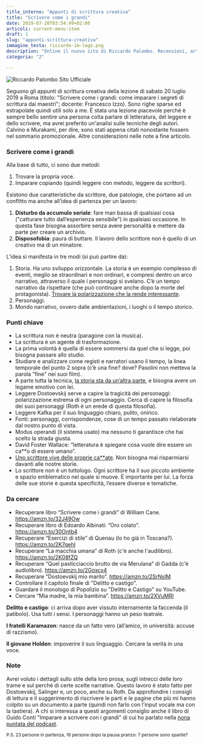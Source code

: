 ```yaml
---
title_interno: "Appunti di scrittura creativa"
title: "Scrivere come i grandi"
date: 2019-07-20T03:54:49+02:00
articoli: current-menu-item
draft: 1
slug: "appunti-scrittura-creativa"
immagine_testa: riccardo-im-logo.png
description: "Online il nuovo sito di Riccardo Palombo. Recensioni, articoli e le puntate del podcast Il Mordente."
categoria: "2"

---
```


![Riccardo Palombo Sito Ufficiale](../../img/articoli/riccardo-palombo-lancio-wide.png "Riccardo Palombo Sito Ufficiale")

Seguono gli appunti di scrittura creativa della lezione di sabato 20 luglio 2019 a Roma (titolo: "Scrivere come i grandi: come imparare i segreti di scrittura dai maestri"; docente: Francesco Izzo). Sono righe sparse ed estrapolate quindi utili solo a me. È stata una lezione piacevole perché è sempre bello sentire una persona colta parlare di letteratura, del leggere e dello scrivere, ma avrei preferito un'analisi sulle tecniche degli autori. Calvino e Murakami, per dire, sono stati appena citati nonostante fossero nel sommario promozionale. Altre considerazioni nelle note a fine articolo.

### Scrivere come i grandi

Alla base di tutto, ci sono due metodi:

1.  Trovare la propria voce.
2.  Imparare copiando (quindi leggere con metodo, leggere da scrittori).

Esistono due caratteristiche da scrittore, due patologie, che portano ad un conflitto ma anche all’idea di partenza per un lavoro:

1.  **Disturbo da accumulo seriale**: fare man bassa di qualsiasi cosa ("catturare tutto dall’esperienza sensibile") in qualsiasi occasione. In questa fase bisogna assorbire senza avere personalità e mettere da parte per creare un archivio.
2.  **Disposofobia**: paura di buttare. Il lavoro dello scrittore non è quello di un creativo ma di un minatore.

L’idea si manifesta in tre modi (si può partire da):

1.  Storia. Ha uno sviluppo orizzontale. La storia è un esempio complesso di eventi, meglio se straordinari e non ordinari, e compresi dentro un arco narrativo, attraverso il quale i personaggi si svelano. C’è un tempo narrativo da rispettare (che può continuare anche dopo la morte del protagonista). <u>Trovare la polarizzazione che la rende interessante</u>.
2.  Personaggi.
3.  Mondo narrativo, ovvero dalle ambientazioni, i luoghi o il tempo storico.

### Punti chiave

-   La scrittura non è neutra (paragone con la musica).
-   La scrittura è un agente di trasformazione.
-   La prima volontà è quella di essere sommersi da quel che si legge, poi bisogna passare allo studio.
-   Studiare e analizzare come registi e narratori usano il tempo, la linea temporale del punto 2 sopra (c’è una fine? dove? Pasolini non metteva la parola "fine" nei suoi film).
-   A parte tutta la tecnica, <u>la storia sta da un’altra parte</u>, e bisogna avere un legame emotivo con lei.
-   Leggere Dostoevskij serve a capire la tragicità dei personaggi: polarizzazione estrema di ogni personaggio. Cerca di capire la filosofia dei suoi personaggi (Roth è un erede di questa filosofia).
-   Leggere Kafka per il suo linguaggio chiaro, pulito, onirico.
-   Fonti: personaggi, corrispondenze, cose di un tempo passato rielaborate dal nostro punto di vista.
-   Modus operandi (il sistema usato) ma nessuno ti garantisce che hai scelto la strada giusta.
-   David Foster Wallace: “letteratura è spiegare cosa vuole dire essere un ca**o di essere umano”.
-   <u>Uno scrittore vive delle proprie ca**ate</u>. Non bisogna mai risparmiarsi davanti alle nostre storie.
-   Lo scrittore non è un tuttologo. Ogni scrittore ha il suo piccolo ambiente e spazio emblematico nel quale si muove. È importante per lui. La forza delle sue storie è questa specificità, l’essere diverse e tematiche.

### Da cercare

-   Recuperare libro “Scrivere come i grandi” di William Cane. https://amzn.to/32J49Ow
-   Recuperare libro di Edoardo Albinati: “Oro colato”. https://amzn.to/30Ontb4
-   Recuperare “Esercizi di stile” di Quenau (lo ho già in Toscana?). https://amzn.to/2K7qehl
-   Recuperare “La macchia umana” di Roth (c'è anche l'audilibro). https://amzn.to/2K08fZQ
-   Recuperare “Quel pasticciaccio brutto de via Merulana” di Gadda (c'è audiolibro). https://amzn.to/2Goxcx4
-   Recuperare “Dostoevskij mio marito”. https://amzn.to/2SrNslM
-   Controllare il capitolo finale di "Delitto e castigo".
-   Guardare il monologo di Popolizio su "Delitto e Castigo" su YouTube.
-   Cercare “Mia madre, la mia bambina”. https://amzn.to/2XVuMRl

**Delitto e castigo**: ci arriva dopo aver vissuto internamente la faccenda (il patibolo). Usa tutti i sensi. I personaggi hanno un peso teatrale.

**I fratelli Karamazon**: nasce da un fatto vero (all’amico, in università: accuse di razzismo).

**Il giovane Holden**: impoverire il suo linguaggio. Cercare la verità in una voce.

### Note

Avrei voluto i dettagli sullo stile della loro prosa, sugli intrecci delle loro trame e sul perché di certe scelte narrative. Questo lavoro è stato fatto per Dostoevskij, Salinger e, un poco, anche su Roth. Da approfondire i consigli di lettura e il suggerimento di riscrivere le parti e le pagine che più mi hanno colpito su un documento a parte (quindi non farlo con l'input vocale ma con la tastiera). A chi si interessa a questi argomenti consiglio anche il libro di Guido Conti "Imparare a scrivere con i grandi" di cui ho parlato nella [nona puntata del podcast](https://riccardo.im/podcast/il-mordente-9/ "Il Mordente 9").

<sub>P.S. 23 persone in partenza, 16 persone dopo la pausa pranzo: 7 persone sono sparite?</sub> 
